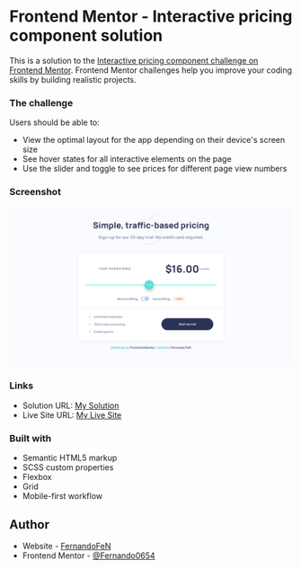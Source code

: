 # Frontend Mentor - Interactive pricing component solution

This is a solution to the [Interactive pricing component challenge on Frontend Mentor](https://www.frontendmentor.io/challenges/interactive-pricing-component-t0m8PIyY8). Frontend Mentor challenges help you improve your coding skills by building realistic projects. 

### The challenge

Users should be able to:

- View the optimal layout for the app depending on their device's screen size
- See hover states for all interactive elements on the page
- Use the slider and toggle to see prices for different page view numbers

### Screenshot

![Screenshot Desktop](./screenshot/screenshot-desktop.png)

### Links

- Solution URL: [My Solution](https://your-solution-url.com)
- Live Site URL: [My Live Site](https://your-live-site-url.com)

### Built with

- Semantic HTML5 markup
- SCSS custom properties
- Flexbox
- Grid
- Mobile-first workflow

## Author

- Website - [FernandoFeN](https://fernando0654.github.io/Portafolio-React/)
- Frontend Mentor - [@Fernando0654](https://www.frontendmentor.io/profile/Fernando0654)
